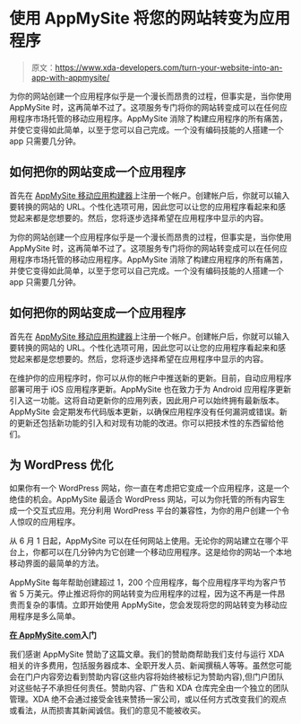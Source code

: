 # 使用 AppMySite 将您的网站转变为应用程序

> 原文：<https://www.xda-developers.com/turn-your-website-into-an-app-with-appmysite/>

为你的网站创建一个应用程序似乎是一个漫长而昂贵的过程，但事实是，当你使用 AppMySite 时，这再简单不过了。这项服务专门将你的网站转变成可以在任何应用程序市场托管的移动应用程序。AppMySite 消除了构建应用程序的所有痛苦，并使它变得如此简单，以至于您可以自己完成。一个没有编码技能的人搭建一个 app 只需要几分钟。

## 如何把你的网站变成一个应用程序

首先在 [AppMySite 移动应用构建器](https://www.appmysite.com/)上注册一个帐户。创建帐户后，你就可以输入要转换的网站的 URL。个性化选项可用，因此您可以让您的应用程序看起来和感觉起来都是您想要的。然后，您将逐步选择希望在应用程序中显示的内容。

为你的网站创建一个应用程序似乎是一个漫长而昂贵的过程，但事实是，当你使用 AppMySite 时，这再简单不过了。这项服务专门将你的网站转变成可以在任何应用程序市场托管的移动应用程序。AppMySite 消除了构建应用程序的所有痛苦，并使它变得如此简单，以至于您可以自己完成。一个没有编码技能的人搭建一个 app 只需要几分钟。

## 如何把你的网站变成一个应用程序

首先在 [AppMySite 移动应用构建器](https://www.appmysite.com/)上注册一个帐户。创建帐户后，你就可以输入要转换的网站的 URL。个性化选项可用，因此您可以让您的应用程序看起来和感觉起来都是您想要的。然后，您将逐步选择希望在应用程序中显示的内容。

在维护你的应用程序时，你可以从你的帐户中推送新的更新。目前，自动应用程序部署可用于 iOS 应用程序更新。AppMySite 也在致力于为 Android 应用程序更新引入这一功能。这将自动更新你的应用列表，因此用户可以始终拥有最新版本。AppMySite 会定期发布代码版本更新，以确保应用程序没有任何漏洞或错误。新的更新还包括新功能的引入和对现有功能的改进。你可以把技术性的东西留给他们。

## 为 WordPress 优化

如果你有一个 WordPress 网站，你一直在考虑把它变成一个应用程序，这是一个绝佳的机会。AppMySite 最适合 WordPress 网站，可以为你托管的所有内容生成一个交互式应用。充分利用 WordPress 平台的兼容性，为你的用户创建一个令人惊叹的应用程序。

从 6 月 1 日起，AppMySite 可以在任何网站上使用。无论你的网站建立在哪个平台上，你都可以在几分钟内为它创建一个移动应用程序。这是给你的网站一个本地移动界面的最简单的方法。

AppMySite 每年帮助创建超过 1，200 个应用程序，每个应用程序平均为客户节省 5 万美元。停止推迟将你的网站转变为应用程序的过程，因为这不再是一件昂贵而复杂的事情。立即开始使用 AppMySite，您会发现将您的网站转变为移动应用程序是多么简单。

**[在 AppMySite.com](https://www.appmysite.com/)入门**

我们感谢 AppMySite 赞助了这篇文章。我们的赞助商帮助我们支付与运行 XDA 相关的许多费用，包括服务器成本、全职开发人员、新闻撰稿人等等。虽然您可能会在门户内容旁边看到赞助内容(这些内容将始终被标记为赞助内容),但门户团队对这些帖子不承担任何责任。赞助内容、广告和 XDA 仓库完全由一个独立的团队管理。XDA 绝不会通过接受金钱来赞扬一家公司，或以任何方式改变我们的观点或看法，从而损害其新闻诚信。我们的意见不能被收买。